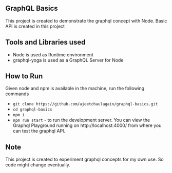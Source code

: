 ## GraphQL Basics

This project is created to demonstrate the graphql concept with Node. Basic API is created in this project

## Tools and Libraries used

- Node is used as Runtime environment
- graphql-yoga is used as a GraphQL Server for Node

## How to Run

Given node and npm is available in the machine, run the following commands

- `git clone https://github.com/ajeetchaulagain/graphql-basics.git`
- `cd graphql-basics`
- `npm i`
- `npm run start` - to run the development server. You can view the Graphql Playground running on http://localhost:4000/ from where you can test the graphql API.

## Note

This project is created to experiment graphql concepts for my own use. So code might change eventually.

